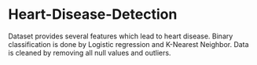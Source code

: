 # Heart-Disease-Detection
Dataset provides several features which lead to heart disease. Binary classification is done by Logistic regression and K-Nearest Neighbor. Data is cleaned by removing all null values and outliers. 

